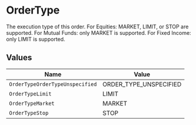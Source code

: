 # OrderType

The execution type of this order. For Equities: MARKET, LIMIT, or STOP are supported. For Mutual Funds: only MARKET is supported. For Fixed Income: only LIMIT is supported.


## Values

| Name                            | Value                           |
| ------------------------------- | ------------------------------- |
| `OrderTypeOrderTypeUnspecified` | ORDER_TYPE_UNSPECIFIED          |
| `OrderTypeLimit`                | LIMIT                           |
| `OrderTypeMarket`               | MARKET                          |
| `OrderTypeStop`                 | STOP                            |